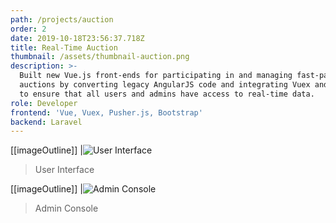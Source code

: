 ```yaml
---
path: /projects/auction
order: 2
date: 2019-10-18T23:56:37.718Z
title: Real-Time Auction
thumbnail: /assets/thumbnail-auction.png
description: >-
  Built new Vue.js front-ends for participating in and managing fast-paced live
  auctions by converting legacy AngularJS code and integrating Vuex and Pusher
  to ensure that all users and admins have access to real-time data. 
role: Developer
frontend: 'Vue, Vuex, Pusher.js, Bootstrap'
backend: Laravel
---
```

[[imageOutline]]
|![User Interface](/assets/auctionkingscreenshot.png)

> User Interface

[[imageOutline]]
|![Admin Console](/assets/auctionking-redacted.png)

> Admin Console
